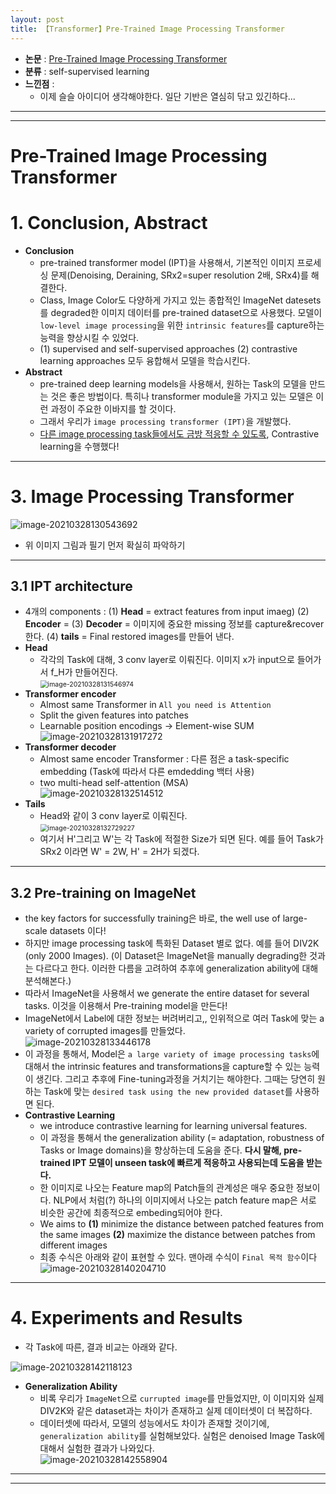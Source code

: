 ```yaml
---
layout: post
title: 【Transformer】Pre-Trained Image Processing Transformer
---
```


- **논문** : [Pre-Trained Image Processing Transformer](https://arxiv.org/abs/2012.00364)
- **분류** : self-supervised learning
- **느낀점** : 
  - 이제 슬슬 아이디어 생각해야한다. 일단 기반은 열심히 닦고 있긴하다...



---

---

# Pre-Trained Image Processing Transformer

# 1. Conclusion, Abstract

- **Conclusion**
  - pre-trained transformer model (IPT)을 사용해서, 기본적인 이미지 프로세싱 문제(Denoising, Deraining, SRx2=super resolution 2배, SRx4)를 해결한다.
  - Class, Image Color도 다양하게 가지고 있는 종합적인 ImageNet datesets를 degraded한 이미지 데이터를 pre-trained dataset으로 사용했다. 모델이 `low-level image processing`을 위한 `intrinsic features`를 capture하는 능력을 향상시킬 수 있었다.
  - (1) supervised and self-supervised approaches (2) contrastive learning approaches 모두 융합해서 모델을 학습시킨다.
- **Abstract**
  - pre-trained deep learning models을 사용해서, 원하는 Task의 모델을 만드는 것은 좋은 방법이다. 특히나 transformer module을 가지고 있는 모델은 이런 과정이 주요한 이바지를 할 것이다.
  - 그래서 우리가 `image processing transformer (IPT)`을 개발했다. 
  - <u>다른 image processing task들에서도 금방 적응할 수 있도록</u>, Contrastive learning을 수행했다!



---

# 3. Image Processing Transformer

![image-20210328130543692](https://github.com/junha1125/Imgaes_For_GitBlog/blob/master/Typora/image-20210328130543692.png?raw=tru)

- 위 이미지 그림과 필기 먼저 확실히 파악하기



---

## 3.1 IPT architecture

- 4개의 components : (1) **Head** = extract features from input imaeg) (2) **Encoder** = (3) **Decoder** = 이미지에 중요한 missing 정보를 capture&recover 한다.  (4)  **tails** =  Final restored images를 만들어 낸다.
- **Head** 
  - 각각의 Task에 대해, 3 conv layer로 이뤄진다. 이미지 x가 input으로 들어가서 f_H가 만들어진다.   
    <img src="https://github.com/junha1125/Imgaes_For_GitBlog/blob/master/Typora/image-20210328131546974.png?raw=tru" alt="image-20210328131546974" style="zoom:75%;" />
- **Transformer encoder**
  - Almost same Transformer in `All you need is Attention`
  - Split the given features into patches
  - Learnable position encodings -> Element-wise SUM    
    ![image-20210328131917272](https://github.com/junha1125/Imgaes_For_GitBlog/blob/master/Typora/image-20210328131917272.png?raw=tru)
- **Transformer decoder**
  - Almost same encoder Transformer : 다른 점은 a task-specific embedding (Task에 따라서 다른 emdedding 백터 사용)
  - two multi-head self-attention (MSA)     
    ![image-20210328132514512](https://github.com/junha1125/Imgaes_For_GitBlog/blob/master/Typora/image-20210328132514512.png?raw=tru)
- **Tails**
  - Head와 같이  3 conv layer로 이뤄진다.    
    <img src="https://github.com/junha1125/Imgaes_For_GitBlog/blob/master/Typora/image-20210328132729227.png?raw=tru" alt="image-20210328132729227" style="zoom:75%;" />
  - 여기서 H'그리고 W'는 각 Task에 적절한 Size가 되면 된다. 예를 들어 Task가 SRx2 이라면 W' = 2W, H' = 2H가 되겠다.



---

## 3.2 Pre-training on ImageNet

- the key factors for successfully training은 바로, the well use of large-scale datasets 이다! 
- 하지만 image processing task에 특화된 Dataset 별로 없다. 예를 들어 DIV2K (only 2000 Images). (이 Dataset은 ImageNet을 manually degrading한 것과는 다르다고 한다. 이러한 다름을 고려하여 추후에 generalization ability에 대해 분석해본다.)
- 따라서 ImageNet을 사용해서 we generate the entire dataset for several tasks. 이것을 이용해서 Pre-training model을 만든다!
- ImageNet에서 Label에 대한 정보는 버려버리고,, 인위적으로 여러 Task에 맞는  a variety of corrupted images를 만들었다.    
  ![image-20210328133446178](https://github.com/junha1125/Imgaes_For_GitBlog/blob/master/Typora/image-20210328133446178.png?raw=tru)
- 이 과정을 통해서, Model은  `a large variety of image processing tasks`에 대해서 the intrinsic features and transformations을 capture할 수 있는 능력이 생긴다. 그리고 추후에 Fine-tuning과정을 거치기는 해야한다. 그때는 당연히 원하는 Task에 맞는 `desired task using the new provided dataset`를 사용하면 된다.
- **Contrastive Learning**
  - we introduce contrastive learning for learning universal features. 
  - 이 과정을 통해서 the generalization ability (= adaptation, robustness of Tasks or Image domains)을 향상하는데 도움을 준다. **다시 말해,  pre-trained IPT 모델이 unseen task에 빠르게 적응하고 사용되는데 도움을 받는다.**
  - 한 이미지로 나오는 Feature map의 Patch들의 관계성은 매우 중요한 정보이다. NLP에서 처럼(?) 하나의 이미지에서 나오는 patch feature map은 서로 비슷한 공간에 최종적으로 embeding되어야 한다. 
  - We aims to **(1)** minimize the distance between patched features from the same images  **(2)** maximize the distance between patches from different images
  - 최종 수식은 아래와 같이 표현할 수 있다. 맨아래 수식이 `Final 목적 함수`이다   
    ![image-20210328140204710](https://github.com/junha1125/Imgaes_For_GitBlog/blob/master/Typora/image-20210328140204710.png?raw=tru)



---

# 4. Experiments and Results

- 각 Task에 따른, 결과 비교는 아래와 같다.

![image-20210328142118123](https://github.com/junha1125/Imgaes_For_GitBlog/blob/master/Typora/image-20210328142118123.png?raw=tru)

- **Generalization Ability**
  - 비록 우리가 `ImageNet`으로 `currupted image`를 만들었지만, 이 이미지와 실제 DIV2K와 같은 dataset과는 차이가 존재하고 실제 데이터셋이 더 복잡하다.
  - 데이터셋에 따라서, 모델의 성능에서도 차이가 존재할 것이기에, `generalization ability`를 실험해보았다. 실험은 denoised Image Task에 대해서 실험한 결과가 나와있다.   
    ![image-20210328142558904](https://github.com/junha1125/Imgaes_For_GitBlog/blob/master/Typora/image-20210328142558904.png?raw=tru)



---

---



